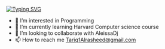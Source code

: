 [![Typing SVG](https://readme-typing-svg.herokuapp.com?size=30&duration=4000&color=A733F7&width=445&lines=Hello+%2C+There!+%F0%9F%91%8B;This+is+Tariq+Alrashed...;Nice+to+meet+you+%E2%9C%A8)](https://git.io/typing-svg)
- 👀 I’m interested in Programming
- 🌱 I’m currently learning Harvard Computer science course
- 💞️ I’m looking to collaborate with AleissaDj
- 📫 How to reach me Tariq1Alrasheed@gmail.com

<!---
TariqRashed/TariqRashed is a ✨ special ✨ repository because its `README.md` (this file) appears on your GitHub profile.
You can click the Preview link to take a look at your changes.
--->
